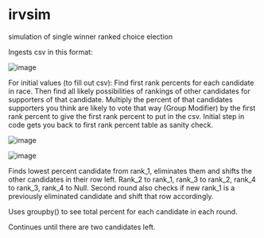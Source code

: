 # irvsim
simulation of single winner ranked choice election

Ingests csv in this format:

![image](https://user-images.githubusercontent.com/81826611/113756915-fc516c00-96df-11eb-80ad-0dd17e936344.png)

For initial values (to fill out csv): Find first rank percents for each candidate in race.  Then find all likely possibilities of rankings of other candidates for supporters of that candidate.  Multiply the percent of that candidates supporters you think are likely to vote that way (Group Modifier) by the first rank percent to give the first rank percent to put in the csv.  Initial step in code gets you back to first rank percent table as sanity check.

![image](https://user-images.githubusercontent.com/81826611/114292163-8c820f00-9a5a-11eb-8ad7-08d1fb6cf332.png)

![image](https://user-images.githubusercontent.com/81826611/114292190-ae7b9180-9a5a-11eb-8a67-5f56ce217834.png)

Finds lowest percent candidate from rank_1, eliminates them and shifts the other candidates in their row left. Rank_2 to rank_1, rank_3 to rank_2, rank_4 to rank_3, rank_4 to Null.  Second round also checks if new rank_1 is a previously eliminated candidate and shift that row accordingly.

Uses groupby() to see total percent for each candidate in each round.

Continues until there are two candidates left.
